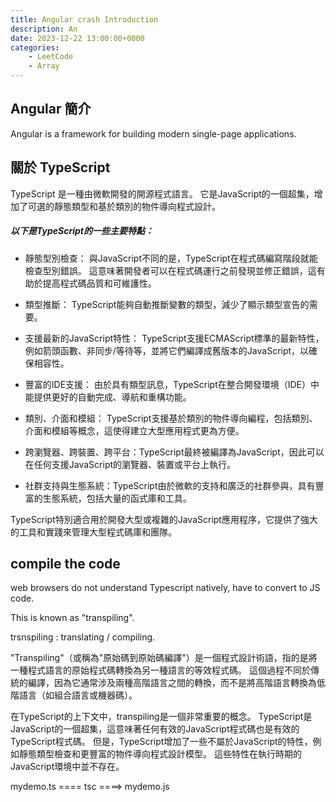 ```yaml
---
title: Angular crash Introduction
description: An
date: 2023-12-22 13:00:00+0000
categories:
    - LeetCode
    - Array
---
```


##  Angular 簡介

Angular is a framework for building modern single-page applications.

## 關於 TypeScript 

TypeScript 是一種由微軟開發的開源程式語言。 
它是JavaScript的一個超集，增加了可選的靜態類型和基於類別的物件導向程式設計。

#####  以下是TypeScript的一些主要特點：

* 靜態型別檢查：
    與JavaScript不同的是，TypeScript在程式碼編寫階段就能檢查型別錯誤。 這意味著開發者可以在程式碼運行之前發現並修正錯誤，這有助於提高程式碼品質和可維護性。

* 類型推斷：
    TypeScript能夠自動推斷變數的類型，減少了顯示類型宣告的需要。

* 支援最新的JavaScript特性：
    TypeScript支援ECMAScript標準的最新特性，例如箭頭函數、非同步/等待等，並將它們編譯成舊版本的JavaScript，以確保相容性。

* 豐富的IDE支援：
    由於具有類型訊息，TypeScript在整合開發環境（IDE）中能提供更好的自動完成、導航和重構功能。

* 類別、介面和模組：
    TypeScript支援基於類別的物件導向編程，包括類別、介面和模組等概念，這使得建立大型應用程式更為方便。

* 跨瀏覽器、跨裝置、跨平台：TypeScript最終被編譯為JavaScript，因此可以在任何支援JavaScript的瀏覽器、裝置或平台上執行。

* 社群支持與生態系統：TypeScript由於微軟的支持和廣泛的社群參與，具有豐富的生態系統，包括大量的函式庫和工具。

TypeScript特別適合用於開發大型或複雜的JavaScript應用程序，它提供了強大的工具和實踐來管理大型程式碼庫和團隊。

## compile the code 

web browsers do not understand Typescript natively, have to convert to JS code.

This is known as "transpiling".

trsnspiling : translating / compiling.

"Transpiling"（或稱為"原始碼到原始碼編譯"）是一個程式設計術語，指的是將一種程式語言的原始程式碼轉換為另一種語言的等效程式碼。 這個過程不同於傳統的編譯，因為它通常涉及兩種高階語言之間的轉換，而不是將高階語言轉換為低階語言（如組合語言或機器碼）。

在TypeScript的上下文中，transpiling是一個非常重要的概念。 TypeScript是JavaScript的一個超集，這意味著任何有效的JavaScript程式碼也是有效的TypeScript程式碼。 但是，TypeScript增加了一些不屬於JavaScript的特性，例如靜態類型檢查和更豐富的物件導向程式設計模型。 這些特性在執行時期的JavaScript環境中並不存在。


mydemo.ts ==== tsc ====> mydemo.js

```
```